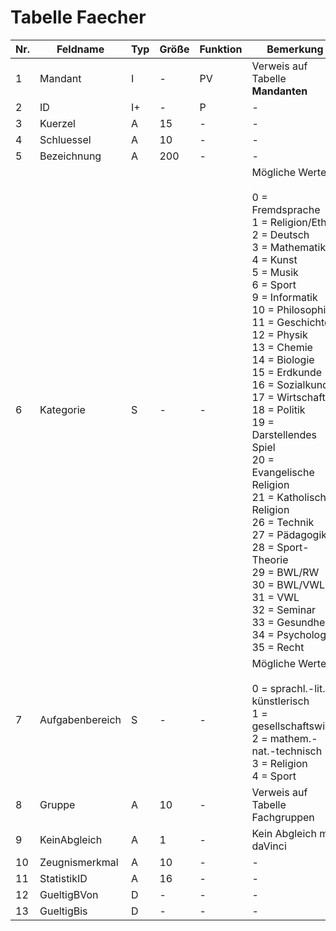 #  Tabelle Faecher

Nr.|Feldname|Typ|Größe|Funktion|Bemerkung
---|---|---|---|---|---
1|Mandant|I|-|PV|Verweis auf Tabelle **Mandanten**
2|ID|I+|-|P|-
3|Kuerzel|A|15|-|-
4|Schluessel|A|10|-|-	
5|Bezeichnung|A|200|-|-	
6|Kategorie|S|-|-|Mögliche Werte:   <br/><br/>0   = Fremdsprache<br/>1   = Religion/Ethik<br/>2   = Deutsch<br/>3   = Mathematik<br/>4   = Kunst<br/>5   = Musik<br/>6   = Sport<br/>9   = Informatik<br/>10 = Philosophie<br/>11 = Geschichte<br/>12 = Physik<br/>13 = Chemie<br/>14 = Biologie<br/>15 = Erdkunde<br/>16 = Sozialkunde<br/>17 = Wirtschaft<br/>18 = Politik<br/>19 = Darstellendes Spiel<br/>20 = Evangelische Religion<br/>21 = Katholische Religion<br/>26 = Technik<br/>27  = Pädagogik<br/>28 = Sport-Theorie<br/>29 = BWL/RW<br/>30 = BWL/VWL<br/>31 = VWL<br/>32 = Seminar<br/>33 = Gesundheit<br/>34 = Psychologie<br/>35 = Recht
7|Aufgabenbereich|S|-|-|Mögliche Werte:<br/><br/>0 = sprachl.-lit.-künstlerisch<br/>1 = gesellschaftswiss.<br/>2 = mathem.-nat.-technisch<br/>3 = Religion<br/>4 = Sport
8|Gruppe|A|10|-|Verweis auf Tabelle Fachgruppen
9|KeinAbgleich|A|1|-|Kein Abgleich mit daVinci
10|Zeugnismerkmal|A|10|-|-
11|StatistikID|A|16|-|-	
12|GueltigBVon|D|-|-|-	
13|GueltigBis|D|-|-|-	
